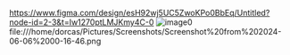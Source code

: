 https://www.figma.com/design/esH92wj5UC5ZwoKPo0BbEq/Untitled?node-id=2-3&t=Iw1270ptLMJKmy4C-0
![image0](https://github.com/dorcasndungu/follow_up/assets/93251516/2c3b0f4e-620b-47fa-97a9-843048733b73)
file:///home/dorcas/Pictures/Screenshots/Screenshot%20from%202024-06-06%2000-16-46.png
